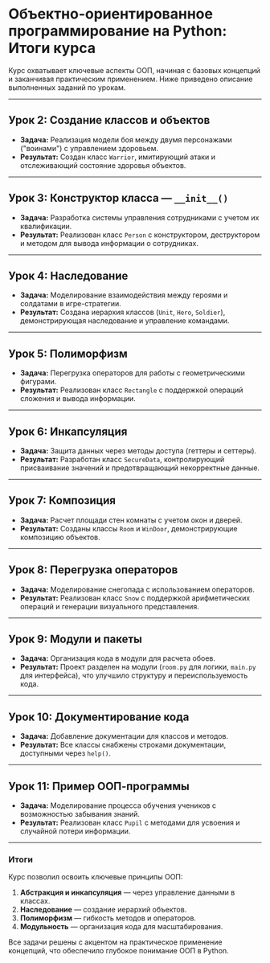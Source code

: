 # Объектно-ориентированное программирование на Python: Итоги курса

Курс охватывает ключевые аспекты ООП, начиная с базовых концепций и заканчивая практическим применением. Ниже приведено описание выполненных заданий по урокам.

---

## Урок 2: Создание классов и объектов
- **Задача:** Реализация модели боя между двумя персонажами ("воинами") с управлением здоровьем.
- **Результат:** Создан класс `Warrior`, имитирующий атаки и отслеживающий состояние здоровья объектов.

---

## Урок 3: Конструктор класса — `__init__()`
- **Задача:** Разработка системы управления сотрудниками с учетом их квалификации.
- **Результат:** Реализован класс `Person` с конструктором, деструктором и методом для вывода информации о сотрудниках.

---

## Урок 4: Наследование
- **Задача:** Моделирование взаимодействия между героями и солдатами в игре-стратегии.
- **Результат:** Создана иерархия классов (`Unit`, `Hero`, `Soldier`), демонстрирующая наследование и управление командами.

---

## Урок 5: Полиморфизм
- **Задача:** Перегрузка операторов для работы с геометрическими фигурами.
- **Результат:** Реализован класс `Rectangle` с поддержкой операций сложения и вывода информации.

---

## Урок 6: Инкапсуляция
- **Задача:** Защита данных через методы доступа (геттеры и сеттеры).
- **Результат:** Разработан класс `SecureData`, контролирующий присваивание значений и предотвращающий некорректные данные.

---

## Урок 7: Композиция
- **Задача:** Расчет площади стен комнаты с учетом окон и дверей.
- **Результат:** Созданы классы `Room` и `WinDoor`, демонстрирующие композицию объектов.

---

## Урок 8: Перегрузка операторов
- **Задача:** Моделирование снегопада с использованием операторов.
- **Результат:** Реализован класс `Snow` с поддержкой арифметических операций и генерации визуального представления.

---

## Урок 9: Модули и пакеты
- **Задача:** Организация кода в модули для расчета обоев.
- **Результат:** Проект разделен на модули (`room.py` для логики, `main.py` для интерфейса), что улучшило структуру и переиспользуемость кода.

---

## Урок 10: Документирование кода
- **Задача:** Добавление документации для классов и методов.
- **Результат:** Все классы снабжены строками документации, доступными через `help()`.

---

## Урок 11: Пример ООП-программы
- **Задача:** Моделирование процесса обучения учеников с возможностью забывания знаний.
- **Результат:** Реализован класс `Pupil` с методами для усвоения и случайной потери информации.

---

### Итоги
Курс позволил освоить ключевые принципы ООП:
1. **Абстракция и инкапсуляция** — через управление данными в классах.
2. **Наследование** — создание иерархий объектов.
3. **Полиморфизм** — гибкость методов и операторов.
4. **Модульность** — организация кода для масштабирования.

Все задачи решены с акцентом на практическое применение концепций, что обеспечило глубокое понимание ООП в Python.

